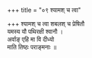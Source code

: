 +++
title = "०९ श्यामश् च त्वा"

+++
श्यामश् च त्वा शबलश् च प्रेषितौ  
यमस्य यौ पथिरक्षी श्वानौ ।  
अर्वाङ् एहि मा वि दीध्यो  
माति तिष्ठः पराङ्मनाः ॥
